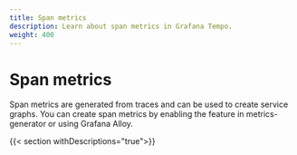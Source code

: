 ```yaml
---
title: Span metrics
description: Learn about span metrics in Grafana Tempo.
weight: 400
---
```


# Span metrics

Span metrics are generated from traces and can be used to create service graphs.
You can create span metrics by enabling the feature in metrics-generator or using Grafana Alloy.

{{< section withDescriptions="true">}}
